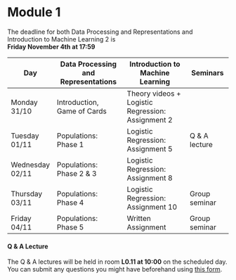 
# Module 1

The deadline for both Data Processing and Representations and Introduction to Machine Learning 2 is<br>**Friday November 4th at 17:59**

| Day                | Data Processing<br>and Representations | Introduction to<br>Machine Learning | Seminars          |
| ------------------ | ---------------------------- | ----------------------------------- | --------------------------- |
| Monday<br>31/10    | Introduction, Game of Cards  | Theory videos +<br>Logistic Regression: Assignment 2 |            |
| Tuesday<br>01/11   | Populations: Phase 1         | Logistic Regression: Assignment 5   | Q & A lecture               |
| Wednesday<br>02/11 | Populations: Phase 2 & 3     | Logistic Regression: Assignment 8   |                             |
| Thursday<br>03/11  | Populations: Phase 4         | Logistic Regression: Assignment 10  | Group seminar               |
| Friday<br>04/11    | Populations: Phase 5         | Written Assignment                  | Group seminar               |



#### Q & A Lecture

The Q & A lectures will be held in room **L0.11 at 10:00** on the scheduled day. You can submit any questions you might have beforehand using [this form](https://forms.office.com/Pages/ResponsePage.aspx?id=zcrxoIxhA0S5RXb7PWh05ZTDc7biyulCvpu4U-tarWtUMlZYQUlYMFVMREdWRVVPWTNITlIxQlFUTC4u).

